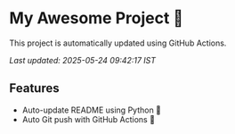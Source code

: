 # My Awesome Project 🚀

This project is automatically updated using GitHub Actions.

_Last updated: 2025-05-24 09:42:17 IST_

## Features
- Auto-update README using Python 🐍
- Auto Git push with GitHub Actions 🤖
